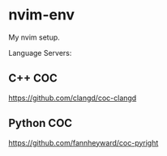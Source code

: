 # nvim-env
My nvim setup.

Language Servers:
## C++ COC
https://github.com/clangd/coc-clangd

## Python COC
https://github.com/fannheyward/coc-pyright



